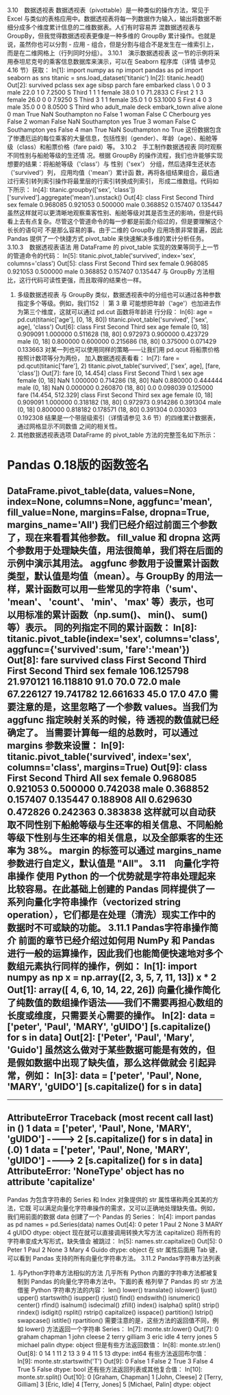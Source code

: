 3.10　数据透视表
数据透视表（pivottable）是一种类似的操作方法，常见于 Excel 与类似的表格应用中。数据透视表将每一列数据作为输入，输出将数据不断细分成多个维度累计信息的二维数据表。人们有时容易弄
混数据透视表与 GroupBy，但我觉得数据透视表更像是一种多维的 GroupBy 累计操作。也就是说，虽然你也可以分割 - 应用 - 组合，但是分割与组合不是发生在一维索引上，而是在二维网格上（行列同时分组）。
3.10.1　演示数据透视表
这一节的示例将采用泰坦尼克号的乘客信息数据库来演示，可以在 Seaborn 程序库（详情
请参见 4.16 节）获取：
In[1]: import numpy as np
       import pandas as pd
       import seaborn as sns
       titanic = sns.load_dataset('titanic')
In[2]: titanic.head()
Out[2]:
survived pclass sex age sibsp parch fare embarked class \\
      0 0 3 male 22.0 1 0 7.2500 S Third
      1 1 1 female 38.0 1 0 71.2833 C First
      2 1 3 female 26.0 0 0 7.9250 S Third
      3 1 1 female 35.0 1 0 53.1000 S First
      4 0 3 male 35.0 0 0 8.0500 S Third
who adult_male deck embark_town alive alone
 0 man True NaN Southampton no False
 1 woman False C Cherbourg yes False
 2 woman False NaN Southampton yes True
 3 woman False C Southampton yes False
 4 man True NaN Southampton no True
这份数据包含了惨遭厄运的每位乘客的大量信息，包括性别（gender）、年龄（age）、船舱等级（class）和船票价格（fare paid）等。
3.10.2　手工制作数据透视表
同时观察不同性别与船舱等级的生还情
况。根据 GroupBy 的操作流程，我们也许能够实现想要的结果：将船舱等级（'class'）与
性别（'sex'） 分组，然后选择生还状态（'survived'）列， 应用均值（'mean'）累计函
数，再将各组结果组合，最后通过行索引转列索引操作将最里层的行索引转换成列索引，
形成二维数组。代码如下所示：
In[4]: titanic.groupby(['sex', 'class'])['survived'].aggregate('mean').unstack()
Out[4]: class First Second Third
        sex
        female 0.968085 0.921053 0.500000
          male 0.368852 0.157407 0.135447
虽然这样就可以更清晰地观察乘客性别、船舱等级对其是否生还的影响，但是代码看上去有点复杂。尽管这个管道命令的每一步都是前面介绍过的，但是要理解这个长长的语句可
不是那么容易的事。由于二维的 GroupBy 应用场景非常普遍，因此 Pandas 提供了一个快捷方式 pivot_table 来快速解决多维的累计分析任务。
3.10.3　数据透视表语法
用 DataFrame 的 pivot_table 实现的效果等同于上一节的管道命令的代码：
In[5]: titanic.pivot_table('survived', index='sex', columns='class')
Out[5]: class First Second Third
        sex
        female 0.968085 0.921053 0.500000
          male 0.368852 0.157407 0.135447
 与 GroupBy 方法相比，这行代码可读性更强，而且取得的结果也一样。
 1. 多级数据透视表
与 GroupBy 类似，数据透视表中的分组也可以通过各种参数指定多个等级。例如，我们152 ｜ 第 3 章
可能想把年龄（'age'）也加进去作为第三个维度，这就可以通过 pd.cut 函数将年龄进
行分段：
In[6]: age = pd.cut(titanic['age'], [0, 18, 80])
titanic.pivot_table('survived', ['sex', age], 'class')
Out[6]: class First Second Third
sex age
female (0, 18] 0.909091 1.000000 0.511628
(18, 80] 0.972973 0.900000 0.423729
male (0, 18] 0.800000 0.600000 0.215686
(18, 80] 0.375000 0.071429 0.133663
对某一列也可以使用同样的策略——让我们用 pd.qcut 将船票价格按照计数项等分为两份，
加入数据透视表看看：
In[7]: fare = pd.qcut(titanic['fare'], 2)
titanic.pivot_table('survived', ['sex', age], [fare, 'class'])
Out[7]:
fare [0, 14.454]
class First Second Third \\
sex age
female (0, 18] NaN 1.000000 0.714286
(18, 80] NaN 0.880000 0.444444
male (0, 18] NaN 0.000000 0.260870
(18, 80] 0.0 0.098039 0.125000
fare (14.454, 512.329]
class First Second Third
sex age
female (0, 18] 0.909091 1.000000 0.318182
(18, 80] 0.972973 0.914286 0.391304
male (0, 18] 0.800000 0.818182 0.178571
(18, 80] 0.391304 0.030303 0.192308
结果是一个带层级索引（详情请参见 3.6 节）的四维累计数据表，通过网格显示不同数值
之间的相关性。
2. 其他数据透视表选项
DataFrame 的 pivot_table 方法的完整签名如下所示：
# Pandas 0.18版的函数签名
DataFrame.pivot_table(data, values=None, index=None, columns=None,
                      aggfunc='mean', fill_value=None, margins=False,
                      dropna=True, margins_name='All')
我们已经介绍过前面三个参数了，现在来看看其他参数。 fill_value 和 dropna 这两个参数用于处理缺失值，用法很简单，我们将在后面的示例中演示其用法。
aggfunc 参数用于设置累计函数类型，默认值是均值（mean）。与 GroupBy 的用法一样，累计函数可以用一些常见的字符串（'sum'、 'mean'、 'count'、 'min'、 'max' 等）表示，也可以用标准的累计函数（np.sum()、 min()、 sum() 等）表示。
同的列指定不同的累计函数：
In[8]: titanic.pivot_table(index='sex', columns='class',
       aggfunc={'survived':sum, 'fare':'mean'})
Out[8]: fare survived
        class First Second Third First Second Third
        sex
        female 106.125798 21.970121 16.118810 91.0 70.0 72.0
        male 67.226127 19.741782 12.661633 45.0 17.0 47.0
需要注意的是，这里忽略了一个参数 values。当我们为 aggfunc 指定映射关系的时候，待
透视的数值就已经确定了。
当需要计算每一组的总数时，可以通过 margins 参数来设置：
In[9]: titanic.pivot_table('survived', index='sex', columns='class', margins=True)
Out[9]: class First Second Third All
        sex
        female 0.968085 0.921053 0.500000 0.742038
        male 0.368852 0.157407 0.135447 0.188908
        All 0.629630 0.472826 0.242363 0.383838
这样就可以自动获取不同性别下船舱等级与生还率的相关信息、不同船舱等级下性别与生还率的相关信息，以及全部乘客的生还率为 38%。 margin 的标签可以通过 margins_name 参数进行自定义，默认值是 "All"。
3.11　向量化字符串操作
使用 Python 的一个优势就是字符串处理起来比较容易。在此基础上创建的 Pandas 同样提供了一系列向量化字符串操作（vectorized string operation），它们都是在处理（清洗）现实工作中的数据时不可或缺的功能。
3.11.1 Pandas字符串操作简介
前面的章节已经介绍过如何用 NumPy 和 Pandas 进行一般的运算操作，因此我们也能简便快速地对多个数组元素执行同样的操作，例如：
In[1]: import numpy as np
       x = np.array([2, 3, 5, 7, 11, 13])
       x * 2
Out[1]: array([ 4, 6, 10, 14, 22, 26])
向量化操作简化了纯数值的数组操作语法——我们不需要再担心数组的长度或维度，只需要关心需要的操作。
In[2]: data = ['peter', 'Paul', 'MARY', 'gUIDO']
       [s.capitalize() for s in data]
Out[2]: ['Peter', 'Paul', 'Mary', 'Guido']
虽然这么做对于某些数据可能是有效的，但是假如数据中出现了缺失值，那么这样做就会
引起异常，例如：
In[3]: data = ['peter', 'Paul', None, 'MARY', 'gUIDO']
[s.capitalize() for s in data]
---------------------------------------------------------------------------
---------------------------------------------------------------------------
AttributeError Traceback (most recent call last)
<ipython-input-3-fc1d891ab539> in <module>()
1 data = ['peter', 'Paul', None, 'MARY', 'gUIDO']
----> 2 [s.capitalize() for s in data]
<ipython-input-3-fc1d891ab539> in <listcomp>(.0)
1 data = ['peter', 'Paul', None, 'MARY', 'gUIDO']
----> 2 [s.capitalize() for s in data]
AttributeError: 'NoneType' object has no attribute 'capitalize'
---------------------------------------------------------------------------
Pandas 为包含字符串的 Series 和 Index 对象提供的 str 属性堪称两全其美的方法，它既
可以满足向量化字符串操作的需求，又可以正确地处理缺失值。例如，我们用前面的数据
data 创建了一个 Pandas 的 Series：
In[4]: import pandas as pd
names = pd.Series(data)
names
Out[4]: 0 peter
        1 Paul
        2 None
        3 MARY
        4 gUIDO
dtype: object
现在就可以直接调用转换大写方法 capitalize() 将所有的字符串变成大写形式，缺失值会
被跳过：
In[5]: names.str.capitalize()
Out[5]: 0 Peter
        1 Paul
        2 None
        3 Mary
        4 Guido
dtype: object
在 str 属性后面用 Tab 键，可以看到 Pandas 支持的所有向量化字符串方法。
3.11.2 Pandas字符串方法列表
1. 与Python字符串方法相似的方法
几乎所有 Python 内置的字符串方法都被复制到 Pandas 的向量化字符串方法中。下面的表
格列举了 Pandas 的 str 方法借鉴 Python 字符串方法的内容：
len() lower() translate() islower()
ljust() upper() startswith() isupper()
rjust() find() endswith() isnumeric()
center() rfind() isalnum() isdecimal()
zfill() index() isalpha() split()
strip() rindex() isdigit() rsplit()
rstrip() capitalize() isspace() partition()
lstrip() swapcase() istitle() rpartition()
需要注意的是，这些方法的返回值不同，例如 lower() 方法返回一个字符串 Series：
In[7]: monte.str.lower()
Out[7]: 0 graham chapman
1 john cleese
2 terry gilliam
3 eric idle
4 terry jones
5 michael palin
dtype: object
但是有些方法返回数值：
In[8]: monte.str.len()
Out[8]: 0 14
        1 11
        2 13
        3 9
        4 11
        5 13
dtype: int64
有些方法返回布尔值：
In[9]: monte.str.startswith('T')
Out[9]: 0 False
        1 False
        2 True
        3 False
        4 True
        5 False
dtype: bool
还有些方法返回列表或其他复合值：
In[10]: monte.str.split()
Out[10]: 0 [Graham, Chapman]
1 [John, Cleese]
2 [Terry, Gilliam]
3 [Eric, Idle]
4 [Terry, Jones]
5 [Michael, Palin]
dtype: object




















